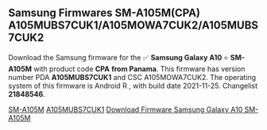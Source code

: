 <h2>Samsung Firmwares SM-A105M(CPA) A105MUBS7CUK1/A105MOWA7CUK2/A105MUBS7CUK2</h2>
Download the Samsung firmware for the ✅ <strong>Samsung Galaxy A10 </strong> ⭐ <strong>SM-A105M</strong> with product code <strong>CPA</strong> <strong> from Panama</strong>. This firmware has version number PDA <strong>A105MUBS7CUK1</strong> and CSC A105MOWA7CUK2. The operating system of this firmware is Android R , with build date 2021-11-25. Changelist <strong>21848546</strong>.


[SM-A105M](https://samfirm.shop/samsung/model/SM-A105M)
[A105MUBS7CUK1](https://samfirm.shop/samsung/pda/A105MUBS7CUK1)
[Download Firmware Samsung Galaxy A10 SM-A105M](https://samfirm.shop/samsung/firmware/477704)
